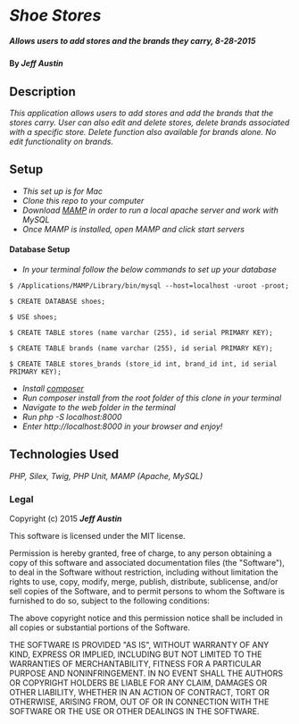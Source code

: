 # _Shoe Stores_

##### _Allows users to add stores and the brands they carry, 8-28-2015_

#### By _**Jeff Austin**_

## Description

_This application allows users to add stores and add the brands that the stores carry. User can also edit and delete stores, delete brands associated with a specific store. Delete function also available for brands alone. No edit functionality on brands._

## Setup

* _This set up is for Mac_
* _Clone this repo to your computer_
* _Download [MAMP](https://www.mamp.info/en/) in order to run a local apache server and work with MySQL_
* _Once MAMP is installed, open MAMP and click start servers_

#### Database Setup

* _In your terminal follow the below commands to set up your database_

```
$ /Applications/MAMP/Library/bin/mysql --host=localhost -uroot -proot;

$ CREATE DATABASE shoes;

$ USE shoes;

$ CREATE TABLE stores (name varchar (255), id serial PRIMARY KEY);

$ CREATE TABLE brands (name varchar (255), id serial PRIMARY KEY);

$ CREATE TABLE stores_brands (store_id int, brand_id int, id serial PRIMARY KEY);

```

* _Install [composer](https://getcomposer.org/)_
* _Run composer install from the root folder of this clone in your terminal_
* _Navigate to the web folder in the terminal_
* _Run php -S localhost:8000_
* _Enter http://localhost:8000 in your browser and enjoy!_

## Technologies Used

_PHP, Silex, Twig, PHP Unit, MAMP (Apache, MySQL)_

### Legal

Copyright (c) 2015 **_Jeff Austin_**

This software is licensed under the MIT license.

Permission is hereby granted, free of charge, to any person obtaining a copy
of this software and associated documentation files (the "Software"), to deal
in the Software without restriction, including without limitation the rights
to use, copy, modify, merge, publish, distribute, sublicense, and/or sell
copies of the Software, and to permit persons to whom the Software is
furnished to do so, subject to the following conditions:

The above copyright notice and this permission notice shall be included in
all copies or substantial portions of the Software.

THE SOFTWARE IS PROVIDED "AS IS", WITHOUT WARRANTY OF ANY KIND, EXPRESS OR
IMPLIED, INCLUDING BUT NOT LIMITED TO THE WARRANTIES OF MERCHANTABILITY,
FITNESS FOR A PARTICULAR PURPOSE AND NONINFRINGEMENT. IN NO EVENT SHALL THE
AUTHORS OR COPYRIGHT HOLDERS BE LIABLE FOR ANY CLAIM, DAMAGES OR OTHER
LIABILITY, WHETHER IN AN ACTION OF CONTRACT, TORT OR OTHERWISE, ARISING FROM,
OUT OF OR IN CONNECTION WITH THE SOFTWARE OR THE USE OR OTHER DEALINGS IN
THE SOFTWARE.